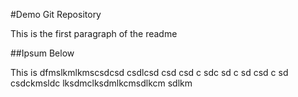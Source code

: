 #Demo Git Repository

This is the first paragraph of the readme 


##Ipsum Below

This is dfmslkmlkmscsdcsd
csdlcsd
csd
csd
c
sdc
sd
c
sd
csd
c
sd
csdckmsldc lksdmclksdmlkcmsdlkcm sdlkm